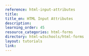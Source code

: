```yaml
---
reference: html-input-attributes
title:
title_en: HTML Input Attributes
description:
learning_order: 45
resource_categories: html-forms
directory: html-w3schools/html-forms
layout: tutorials
link:
---
```

